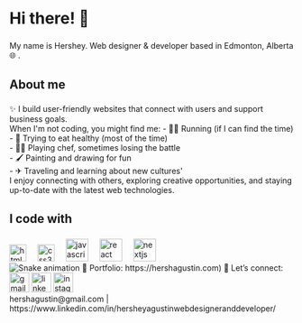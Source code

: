 <h1 align="left">Hi there! 👋 </h1>

###

<p align="left">My name is Hershey. Web designer & developer based in Edmonton, Alberta 🌐  .</p>

###

<h2 align="left">About me</h2>

###

<p align="left">✨ I build user-friendly websites that connect with users and support business goals.<br>When I'm not coding, you might find me:  
- 🏃‍♀️ Running (if I can find the time) <br>
- 🥗 Trying to eat healthy (most of the time) <br>
- 👩‍🍳 Playing chef, sometimes losing the battle <br>
- 🖌 Painting and drawing for fun <br>
- ✈ Traveling and learning about new cultures'<br>
  I enjoy connecting with others, exploring creative opportunities, and staying up-to-date with the latest web technologies.<br>
</p>

###

<h2 align="left">I code with</h2>

###

<div align="left">
  <img src="https://cdn.jsdelivr.net/gh/devicons/devicon/icons/html5/html5-original.svg" height="30" alt="html5 logo"  />
  <img width="12" />
  <img src="https://cdn.jsdelivr.net/gh/devicons/devicon/icons/css3/css3-original.svg" height="30" alt="css3 logo"  />
  <img width="12" />
  <img src="https://cdn.jsdelivr.net/gh/devicons/devicon/icons/javascript/javascript-original.svg" height="40" alt="javascript logo"  />
  <img width="12" />
  <img src="https://cdn.jsdelivr.net/gh/devicons/devicon/icons/react/react-original.svg" height="40" alt="react logo"  />
  <img width="12" />
  <img src="https://cdn.jsdelivr.net/gh/devicons/devicon/icons/nextjs/nextjs-original.svg" height="40" alt="nextjs logo"  />
  <img width="12" />
</div>
<img src="https://raw.githubusercontent.com/maurodesouza/maurodesouza/output/snake.svg" alt="Snake animation" />
📂 Portfolio: https://hershagustin.com)  
💌 Let’s connect: 
<div align="left">
  <img src="https://img.shields.io/static/v1?message=Gmail&logo=gmail&label=&color=D14836&logoColor=white&labelColor=&style=for-the-badge" height="35" alt="gmail logo"  />
  <img src="https://img.shields.io/static/v1?message=LinkedIn&logo=linkedin&label=&color=0077B5&logoColor=white&labelColor=&style=for-the-badge" height="35" alt="linkedin logo"  />
  <img src="https://img.shields.io/static/v1?message=Instagram&logo=instagram&label=&color=E4405F&logoColor=white&labelColor=&style=for-the-badge" height="35" alt="instagram logo"  /\>
</div>
hershagustin@gmail.com | https://www.linkedin.com/in/hersheyagustinwebdesigneranddeveloper/

